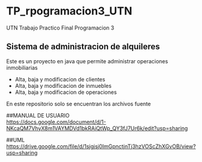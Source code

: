 # TP_rpogramacion3_UTN
UTN Trabajo Practico Final Programacion 3

## Sistema de administracion de alquileres

Este es un proyecto en java que permite administrar operaciones inmobiliarias   
- Alta, baja y modificacion de clientes   
- Alta, baja y modificacion de inmuebles   
- Alta, baja y modificacion de operaciones  
   
En este repositorio solo se encuentran los archivos fuente

##MANUAL DE USUARIO   
https://docs.google.com/document/d/1-NKcaQM7VhyX8m1VAYMDVd1bkRAiQtWp_QY3fJ7Ur6k/edit?usp=sharing

##UML  
https://drive.google.com/file/d/1sjgjsj0ImGpnctjnTj3hzVOScZhXGvOB/view?usp=sharing
